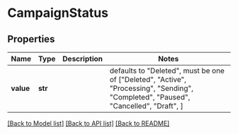# CampaignStatus

## Properties
Name | Type | Description | Notes
------------ | ------------- | ------------- | -------------
**value** | **str** |  | defaults to "Deleted",  must be one of ["Deleted", "Active", "Processing", "Sending", "Completed", "Paused", "Cancelled", "Draft", ]

[[Back to Model list]](../README.md#documentation-for-models) [[Back to API list]](../README.md#documentation-for-api-endpoints) [[Back to README]](../README.md)


